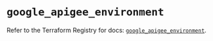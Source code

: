 # `google_apigee_environment`

Refer to the Terraform Registry for docs: [`google_apigee_environment`](https://registry.terraform.io/providers/hashicorp/google/6.38.0/docs/resources/apigee_environment).
